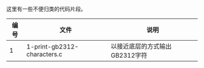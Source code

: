 这里有一些不便归类的代码片段。

| 编号 | 文件 | 说明 |
| --- | --- | --- |
| 1 | 1-print-gb2312-characters.c | 以接近底层的方式输出GB2312字符

